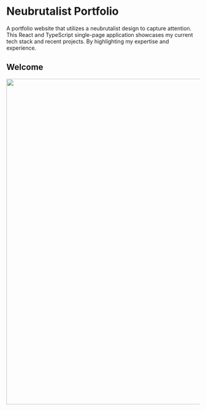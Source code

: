 # Neubrutalist Portfolio

A portfolio website that utilizes a neubrutalist design to capture attention. This React and TypeScript single-page application showcases my current tech stack and recent projects. By highlighting my expertise and experience.

<h2>Welcome</h2>
<p align="center">
<img src="https://i.imgur.com/drcTAMR.png" align="center" width="848">
 </p>
